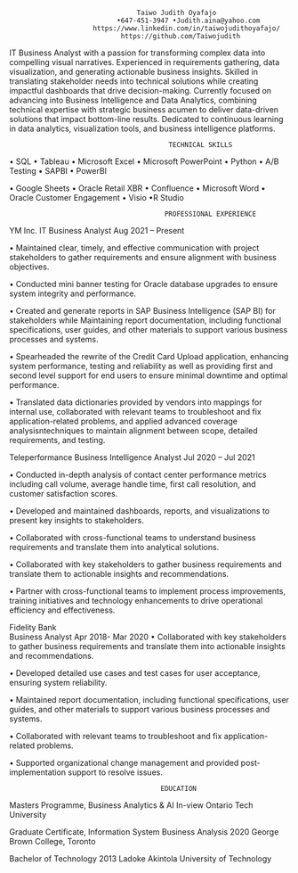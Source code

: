                                     Taiwo Judith Oyafajo
                               •647-451-3947 •Judith.aina@yahoo.com
                         https://www.linkedin.com/in/taiwojudithoyafajo/
                                https://github.com/Taiwojudith



IT Business Analyst with a passion for transforming complex data into compelling visual narratives. Experienced in requirements gathering, data visualization, and generating actionable business insights. Skilled in translating stakeholder needs into technical solutions while creating impactful dashboards that drive decision-making. Currently focused on advancing into Business Intelligence and Data Analytics, combining technical expertise with strategic business acumen to deliver data-driven solutions that impact bottom-line results. Dedicated to continuous learning in data analytics, visualization tools, and business intelligence platforms.


                                            TECHNICAL SKILLS


•	SQL   •	Tableau   •	Microsoft Excel   •	Microsoft PowerPoint  •	Python	  •	A/B Testing   •	SAPBI   •	PowerBI

 •	Google Sheets	  •	Oracle Retail XBR  • Confluence  • Microsoft Word   •  Oracle Customer Engagement  • Visio •R Studio
			

                                           PROFESSIONAL EXPERIENCE
											 
YM Inc. 
IT Business Analyst                                                                                                       Aug 2021 – Present


•	Maintained clear, timely, and effective communication with project stakeholders to gather requirements and ensure alignment with business objectives.

•	Conducted mini banner testing for Oracle database upgrades to ensure system integrity and performance.

•	Created and generate reports in SAP Business Intelligence (SAP BI) for stakeholders while Maintaining report documentation, including functional specifications, user guides, and other materials to support various business processes and systems.

•	Spearheaded the rewrite of the Credit Card Upload application, enhancing system performance, testing and reliability as well as providing first and second level support for end users to ensure minimal downtime and optimal performance.

•	Translated data dictionaries provided by vendors into mappings for internal use, collaborated with relevant teams to troubleshoot and fix application-related problems, and applied advanced coverage analysisntechniques to maintain alignment between scope, detailed requirements, and testing.




Teleperformance
Business Intelligence Analyst                                                                                              Jul 2020 – Jul 2021      

•	Conducted in-depth analysis of contact center performance metrics including call volume, average handle time, first call resolution, and customer satisfaction scores. 

•	Developed and maintained dashboards, reports, and visualizations to present key insights to stakeholders.

•	Collaborated with cross-functional teams to understand business requirements and translate them into analytical solutions.

•	Collaborated with key stakeholders to gather business requirements and translate them to actionable insights and recommendations. 

•	Partner with cross-functional teams to implement process improvements, training initiatives and technology enhancements to drive operational efficiency and effectiveness.


Fidelity Bank   
Business Analyst                                                                                                        Apr 2018- Mar 2020
•	Collaborated with key stakeholders to gather business requirements and translate them into actionable insights and recommendations. 

•	Developed detailed use cases and test cases for user acceptance, ensuring system reliability.

•	Maintained report documentation, including functional specifications, user guides, and other materials to support various business processes and systems.

•	Collaborated with relevant teams to troubleshoot and fix application-related problems. 

•	Supported organizational change management and provided post-implementation support to resolve issues.


                                          EDUCATION
Masters Programme, Business Analytics & AI                  	                                          In-view
Ontario Tech University

Graduate Certificate, Information System Business Analysis	                                           2020
George Brown College, Toronto

Bachelor of Technology                                                                                     2013
Ladoke Akintola University of Technology 


